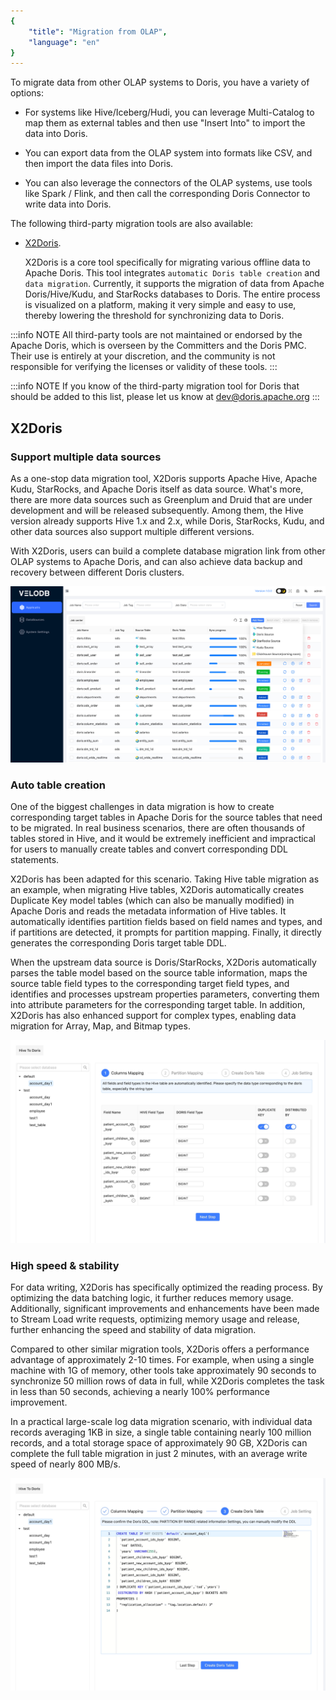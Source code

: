 ```yaml
---
{
    "title": "Migration from OLAP",
    "language": "en"
}
---
```


<!-- 
Licensed to the Apache Software Foundation (ASF) under one
or more contributor license agreements.  See the NOTICE file
distributed with this work for additional information
regarding copyright ownership.  The ASF licenses this file
to you under the Apache License, Version 2.0 (the
"License"); you may not use this file except in compliance
with the License.  You may obtain a copy of the License at

  http://www.apache.org/licenses/LICENSE-2.0

Unless required by applicable law or agreed to in writing,
software distributed under the License is distributed on an
"AS IS" BASIS, WITHOUT WARRANTIES OR CONDITIONS OF ANY
KIND, either express or implied.  See the License for the
specific language governing permissions and limitations
under the License.
-->

To migrate data from other OLAP systems to Doris, you have a variety of options:

- For systems like Hive/Iceberg/Hudi, you can leverage Multi-Catalog to map them as external tables and then use "Insert Into" to import the data into Doris.

- You can export data from the OLAP system into formats like CSV, and then import the data files into Doris.

- You can also leverage the connectors of the OLAP systems, use tools like Spark / Flink, and then call the corresponding Doris Connector to write data into Doris.

The following third-party migration tools are also available:

- [X2Doris](https://www.velodb.io/download/tools).

    X2Doris is a core tool specifically for migrating various offline data to Apache Doris. This tool integrates `automatic Doris table creation` and `data migration`. Currently, it supports the migration of data from Apache Doris/Hive/Kudu, and StarRocks databases to Doris. The entire process is visualized on a platform, making it very simple and easy to use, thereby lowering the threshold for synchronizing data to Doris.

:::info NOTE
All third-party tools are not maintained or endorsed by the Apache Doris, which is overseen by the Committers and the Doris PMC. Their use is entirely at your discretion, and the community is not responsible for verifying the licenses or validity of these tools.
:::

:::info NOTE
If you know of the third-party migration tool for Doris that should be added to this list, please let us know at dev@doris.apache.org
:::

## X2Doris

### Support multiple data sources

As a one-stop data migration tool, X2Doris supports Apache Hive, Apache Kudu, StarRocks, and Apache Doris itself as data source. What's more, there are more data sources such as Greenplum and Druid that are under development and will be released subsequently. Among them, the Hive version already supports Hive 1.x and 2.x, while Doris, StarRocks, Kudu, and other data sources also support multiple different versions.

With X2Doris, users can build a complete database migration link from other OLAP systems to Apache Doris, and can also achieve data backup and recovery between different Doris clusters.

![x2doris-Support multiple data sources](/images/x2doris.jpg)

### Auto table creation

One of the biggest challenges in data migration is how to create corresponding target tables in Apache Doris for the source tables that need to be migrated. In real business scenarios, there are often thousands of tables stored in Hive, and it would be extremely inefficient and impractical for users to manually create tables and convert corresponding DDL statements.

X2Doris has been adapted for this scenario. Taking Hive table migration as an example, when migrating Hive tables, X2Doris automatically creates Duplicate Key model tables (which can also be manually modified) in Apache Doris and reads the metadata information of Hive tables. It automatically identifies partition fields based on field names and types, and if partitions are detected, it prompts for partition mapping. Finally, it directly generates the corresponding Doris target table DDL.

When the upstream data source is Doris/StarRocks, X2Doris automatically parses the table model based on the source table information, maps the source table field types to the corresponding target field types, and identifies and processes upstream properties parameters, converting them into attribute parameters for the corresponding target table. In addition, X2Doris has also enhanced support for complex types, enabling data migration for Array, Map, and Bitmap types.

![Auto table creation](/images/auto-table-creation.jpeg)

### High speed & stability

For data writing, X2Doris has specifically optimized the reading process. By optimizing the data batching logic, it further reduces memory usage. Additionally, significant improvements and enhancements have been made to Stream Load write requests, optimizing memory usage and release, further enhancing the speed and stability of data migration.

Compared to other similar migration tools, X2Doris offers a performance advantage of approximately 2-10 times. For example, when using a single machine with 1G of memory, other tools take approximately 90 seconds to synchronize 50 million rows of data in full, while X2Doris completes the task in less than 50 seconds, achieving a nearly 100% performance improvement.

In a practical large-scale log data migration scenario, with individual data records averaging 1KB in size, a single table containing nearly 100 million records, and a total storage space of approximately 90 GB, X2Doris can complete the full table migration in just 2 minutes, with an average write speed of nearly 800 MB/s.

![High speed & stability](/images/high-speed-stability.jpeg)
